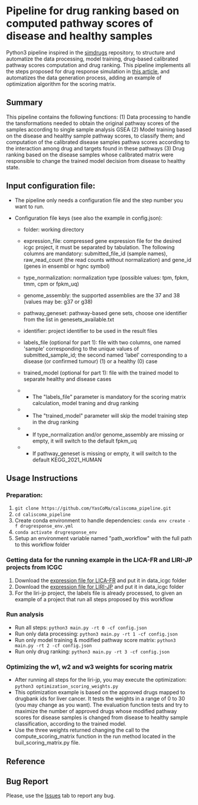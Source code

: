 # Pipeline for drug ranking based on computed pathway scores of disease and healthy samples

Python3 pipeline inspired in the [simdrugs](https://github.com/sepehrgolriz/simdrugs/tree/main) repository, to structure and automatize the data processing, model training, drug-based calibrated pathway scores computation and drug ranking. This pipeline implements all the steps proposed for drug response simulation in [this article](https://www.nature.com/articles/s41540-021-00199-1#Sec8), and automatizes the data generation process, adding an example of optimization algorithm for the scoring matrix.

## Summary

This pipeline contains the following functions: 
(1) Data processing to handle the tansformations needed to obtain the original pathway scores of the samples according to single sample analysis GSEA
(2) Model training based on the disease and healthy sample pathway scores, to classify them; and computation of the calibrated disease samples pathwa scores according to the interaction among drug and targets found in these pathways
(3) Drug ranking based on the disease samples whose calibrated matrix were responsible to change the trained model decision from disease to healthy state.
            
## Input configuration file:
* The pipeline only needs a configuration file and the step number you want to run.
- Configuration file keys (see also the example in config.json):
    - folder: working directory
    - expression_file: compressed gene expression file for the desired icgc project, it must be separated by tabulation. The following columns are mandatory: submitted_file_id (sample names), raw_read_count (the read counts without normalization) and gene_id (genes in ensembl or hgnc symbol)
    - type_normalization: normalization type (possible values: tpm, fpkm, tmm, cpm or fpkm_uq)
    - genome_assembly: the supported assemblies are the 37 and 38 (values may be: g37 or g38)
    - pathway_geneset: pathway-based gene sets, choose one identifier from the list in genesets_available.txt
    - identifier: project identifier to be used in the result files
    - labels_file (optional for part 1): file with two columns, one named 'sample' corresponding to the unique values of submitted_sample_id; the second named 'label' corresponding to a disease (or confirmed tumour) (1) or a healthy (0) case
    - trained_model (optional for part 1): file with the trained model to separate healthy and disease cases
    
    - * The "labels_file" parameter is mandatory for the scoring matrix calculation, model traning and drug ranking 
    - * The "trained_model" parameter will skip the model training step in the drug ranking
    - * If type_normalization and/or genome_assembly are missing or empty, it will switch to the default fpkm_uq
    - * If pathway_geneset is missing or empty, it will switch to the default KEGG_2021_HUMAN
    
## Usage Instructions
### Preparation:
1. ````git clone https://github.com/YasCoMa/caliscoma_pipeline.git````
2. ````cd caliscoma_pipeline````
3. Create conda environment to handle dependencies: ````conda env create -f drugresponse_env.yml````
4. ````conda activate drugresponse_env````
5. Setup an environment variable named "path_workflow" with the full path to this workflow folder

### Getting data for the running example in the LICA-FR and LIRI-JP projects from ICGC
1. Download the [expression file for LICA-FR](https://dcc.icgc.org/api/v1/download?fn=/current/Projects/LICA-FR/exp_seq.LICA-FR.tsv.gz) and put it in data_icgc folder
2. Download the [expression file for LIRI-JP](https://dcc.icgc.org/api/v1/download?fn=/current/Projects/LIRI-JP/exp_seq.LIRI-JP.tsv.gz) and put it in data_icgc folder
3. For the liri-jp project, the labels file is already processed, to given an example of a project that run all steps proposed by this workflow

### Run analysis
- Run all steps: ````python3 main.py -rt 0 -cf config.json````
- Run only data processing: ````python3 main.py -rt 1 -cf config.json````
- Run only model training & modified pathway score matrix: ````python3 main.py -rt 2 -cf config.json````
- Run only drug ranking: ````python3 main.py -rt 3 -cf config.json````

### Optimizing the w1, w2 and w3 weights for scoring matrix
- After running all steps for the liri-jp, you may execute the optimization: ````python3 optimization_scoring_weights.py````
- This optimization example is based on the approved drugs mapped to drugbank ids for liver cancer. It tests the weights in a range of 0 to 30 (you may change as you want). The evaluation function tests and try to maximize the number of approved drugs whose modified pathway scores for disease samples is changed from disease to healthy sample classification, according to the trained model.
- Use the three weights returned changing the call to the compute_scoring_matrix function in the run method located in the buil_scoring_matrix.py file.

## Reference

## Bug Report
Please, use the [Issues](https://github.com/YasCoMa/caliscoma_pipeline/issues) tab to report any bug.
